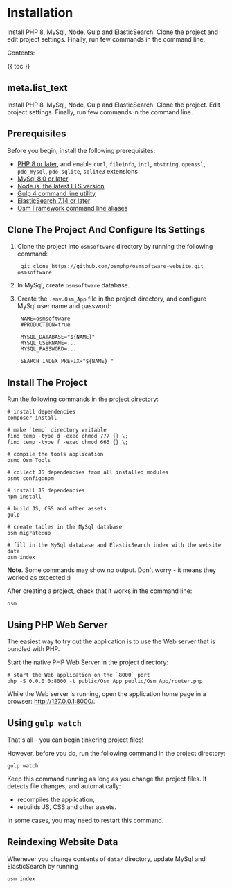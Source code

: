 # Installation

Install PHP 8, MySql, Node, Gulp and ElasticSearch. Clone the project and edit project settings. Finally, run few commands in the command line.

Contents:

{{ toc }}

## meta.list_text

Install PHP 8, MySql, Node, Gulp and ElasticSearch. Clone the project. Edit
project settings. Finally, run few commands in the command line.

## Prerequisites

Before you begin, install the following prerequisites:

* [PHP 8 or later](https://www.php.net/manual/en/install.php), and enable `curl`, `fileinfo`, `intl`, `mbstring`, `openssl`, `pdo_mysql`, `pdo_sqlite`, `sqlite3`
  extensions
* [MySql 8.0 or later](https://dev.mysql.com/downloads/)
* [Node.js, the latest LTS version](https://nodejs.org/en/download/current/)
* [Gulp 4 command line utility](https://gulpjs.com/docs/en/getting-started/quick-start#install-the-gulp-command-line-utility)
* [ElasticSearch 7.14 or later](https://www.elastic.co/downloads/elasticsearch)
* [Osm Framework command line aliases](10-framework-command-line-aliases.md)

## Clone The Project And Configure Its Settings

1. Clone the project into `osmsoftware` directory by running the following command:

        git clone https://github.com/osmphp/osmsoftware-website.git osmsoftware

2. In MySql, create `osmsoftware` database.

3. Create the `.env.Osm_App` file in the project directory, and configure MySql user name and password:

        NAME=osmsoftware
        #PRODUCTION=true
        
        MYSQL_DATABASE="${NAME}"
        MYSQL_USERNAME=...
        MYSQL_PASSWORD=...
        
        SEARCH_INDEX_PREFIX="${NAME}_"


## Install The Project

Run the following commands in the project directory:

    # install dependencies
    composer install

    # make `temp` directory writable
    find temp -type d -exec chmod 777 {} \;
    find temp -type f -exec chmod 666 {} \;

    # compile the tools application
    osmc Osm_Tools

    # collect JS dependencies from all installed modules
    osmt config:npm
        
    # install JS dependencies
    npm install
    
    # build JS, CSS and other assets
    gulp

    # create tables in the MySql database
    osm migrate:up

    # fill in the MySql database and ElasticSearch index with the website data
    osm index

**Note**. Some commands may show no output. Don't worry - it means they worked as expected :)

After creating a project, check that it works in the command line:

    osm

## Using PHP Web Server

The easiest way to try out the application is to use the Web server that is bundled with PHP.

Start the native PHP Web Server in the project directory:

    # start the Web application on the `8000` port
    php -S 0.0.0.0:8000 -t public/Osm_App public/Osm_App/router.php

While the Web server is running, open the application home page in a browser: <http://127.0.0.1:8000/>.

## Using `gulp watch`

That's all - you can begin tinkering project files!

However, before you do, run the following command in the project directory:

    gulp watch

Keep this command running as long as you change the project files. It detects file changes, and automatically:

* recompiles the application,
* rebuilds JS, CSS and other assets.

In some cases, you may need to restart this command.

## Reindexing Website Data

Whenever you change contents of `data/` directory, update MySql and ElasticSearch by running

    osm index